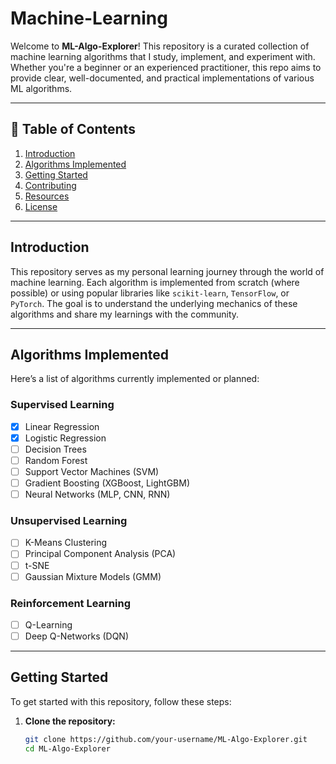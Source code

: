 # Machine-Learning
Welcome to **ML-Algo-Explorer**! This repository is a curated collection of machine learning algorithms that I study, implement, and experiment with. Whether you're a beginner or an experienced practitioner, this repo aims to provide clear, well-documented, and practical implementations of various ML algorithms.

---

## 📌 Table of Contents
1. [Introduction](#introduction)
2. [Algorithms Implemented](#algorithms-implemented)
3. [Getting Started](#getting-started)
4. [Contributing](#contributing)
5. [Resources](#resources)
6. [License](#license)

---

## Introduction
This repository serves as my personal learning journey through the world of machine learning. Each algorithm is implemented from scratch (where possible) or using popular libraries like `scikit-learn`, `TensorFlow`, or `PyTorch`. The goal is to understand the underlying mechanics of these algorithms and share my learnings with the community.

---

## Algorithms Implemented
Here’s a list of algorithms currently implemented or planned:

### Supervised Learning
- [x] Linear Regression
- [x] Logistic Regression
- [ ] Decision Trees
- [ ] Random Forest
- [ ] Support Vector Machines (SVM)
- [ ] Gradient Boosting (XGBoost, LightGBM)
- [ ] Neural Networks (MLP, CNN, RNN)

### Unsupervised Learning
- [ ] K-Means Clustering
- [ ] Principal Component Analysis (PCA)
- [ ] t-SNE
- [ ] Gaussian Mixture Models (GMM)

### Reinforcement Learning
- [ ] Q-Learning
- [ ] Deep Q-Networks (DQN)

---

## Getting Started
To get started with this repository, follow these steps:

1. **Clone the repository:**
   ```bash
   git clone https://github.com/your-username/ML-Algo-Explorer.git
   cd ML-Algo-Explorer
